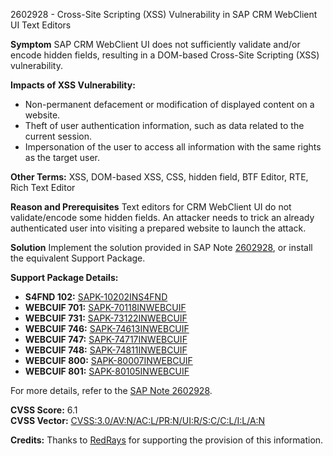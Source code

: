2602928 - Cross-Site Scripting (XSS) Vulnerability in SAP CRM WebClient UI Text Editors

**Symptom**
SAP CRM WebClient UI does not sufficiently validate and/or encode hidden fields, resulting in a DOM-based Cross-Site Scripting (XSS) vulnerability.

**Impacts of XSS Vulnerability:**
- Non-permanent defacement or modification of displayed content on a website.
- Theft of user authentication information, such as data related to the current session.
- Impersonation of the user to access all information with the same rights as the target user.

**Other Terms:**
XSS, DOM-based XSS, CSS, hidden field, BTF Editor, RTE, Rich Text Editor

**Reason and Prerequisites**
Text editors for CRM WebClient UI do not validate/encode some hidden fields. An attacker needs to trick an already authenticated user into visiting a prepared website to launch the attack.

**Solution**
Implement the solution provided in SAP Note [2602928](https://me.sap.com/notes/2602928), or install the equivalent Support Package.

**Support Package Details:**
- **S4FND 102:** [SAPK-10202INS4FND](https://me.sap.com/supportpackage/SAPK-10202INS4FND)
- **WEBCUIF 701:** [SAPK-70118INWEBCUIF](https://me.sap.com/supportpackage/SAPK-70118INWEBCUIF)
- **WEBCUIF 731:** [SAPK-73122INWEBCUIF](https://me.sap.com/supportpackage/SAPK-73122INWEBCUIF)
- **WEBCUIF 746:** [SAPK-74613INWEBCUIF](https://me.sap.com/supportpackage/SAPK-74613INWEBCUIF)
- **WEBCUIF 747:** [SAPK-74717INWEBCUIF](https://me.sap.com/supportpackage/SAPK-74717INWEBCUIF)
- **WEBCUIF 748:** [SAPK-74811INWEBCUIF](https://me.sap.com/supportpackage/SAPK-74811INWEBCUIF)
- **WEBCUIF 800:** [SAPK-80007INWEBCUIF](https://me.sap.com/supportpackage/SAPK-80007INWEBCUIF)
- **WEBCUIF 801:** [SAPK-80105INWEBCUIF](https://me.sap.com/supportpackage/SAPK-80105INWEBCUIF)

For more details, refer to the [SAP Note 2602928](https://me.sap.com/notes/2602928).

**CVSS Score:** 6.1  
**CVSS Vector:** [CVSS:3.0/AV:N/AC:L/PR:N/UI:R/S:C/C:L/I:L/A:N](https://nvd.nist.gov/vuln-metrics/cvss)

**Credits:** Thanks to [RedRays](https://redrays.io) for supporting the provision of this information.